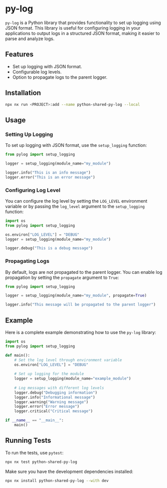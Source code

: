 # py-log

`py-log` is a Python library that provides functionality to set up logging using JSON format. This library is useful for configuring logging in your applications to output logs in a structured JSON format, making it easier to parse and analyze logs.

## Features

- Set up logging with JSON format.
- Configurable log levels.
- Option to propagate logs to the parent logger.

## Installation

```sh
npx nx run <PROJECT>:add --name python-shared-py-log --local
```

## Usage

### Setting Up Logging

To set up logging with JSON format, use the `setup_logging` function:

```python
from pylog import setup_logging

logger = setup_logging(module_name="my_module")

logger.info("This is an info message")
logger.error("This is an error message")
```

### Configuring Log Level

You can configure the log level by setting the `LOG_LEVEL` environment variable or by passing the `log_level` argument to the `setup_logging` function:

```python
import os
from pylog import setup_logging

os.environ["LOG_LEVEL"] = "DEBUG"
logger = setup_logging(module_name="my_module")

logger.debug("This is a debug message")
```

### Propagating Logs

By default, logs are not propagated to the parent logger. You can enable log propagation by setting the `propagate` argument to `True`:

```python
from pylog import setup_logging

logger = setup_logging(module_name="my_module", propagate=True)

logger.info("This message will be propagated to the parent logger")
```

## Example

Here is a complete example demonstrating how to use the `py-log` library:

```python
import os
from pylog import setup_logging

def main():
    # Set the log level through environment variable
    os.environ["LOG_LEVEL"] = "DEBUG"
    
    # Set up logging for the module
    logger = setup_logging(module_name="example_module")
    
    # Log messages with different log levels
    logger.debug("Debugging information")
    logger.info("Informational message")
    logger.warning("Warning message")
    logger.error("Error message")
    logger.critical("Critical message")

if __name__ == "__main__":
    main()
```

## Running Tests

To run the tests, use `pytest`:

```sh
npx nx test python-shared-py-log
```

Make sure you have the development dependencies installed:

```sh
npx nx install python-shared-py-log --with dev
```